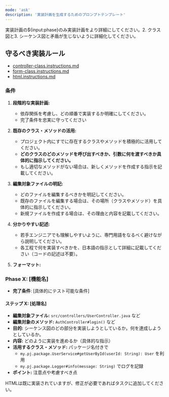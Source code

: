 ```yaml
---
mode: 'ask'
description: '実装計画を生成するためのプロンプトテンプレート'
---
```


実装計画の${input:phase}のみ実装計画をより詳細にしてください。2. クラス図と3. シーケンス図と矛盾が生じないように詳細化してください。

## **守るべき実装ルール**
* [controller-class.instructions.md](../instructions/controller-class.instructions.md)
* [form-class.instructions.md](../instructions/form-class.instructions.md)
* [html.instructions.md](../instructions/html.instructions.md)

### **条件**  
1. **段階的な実装計画:**  
   - 依存関係を考慮し、どの順番で実装するか明確にしてください。  
   - 完了条件を忠実に守ってください

2. **既存のクラス・メソッドの活用:**  
   - プロジェクト内にすでに存在するクラスやメソッドを積極的に活用してください。  
   - **どのクラスのどのメソッドを呼び出すべきか、引数に何を渡すべきか具体的に指示してください。**  
   - もし適切なメソッドがない場合は、新しくメソッドを作成する指示を記載してください。  

3. **編集対象ファイルの明記:**  
   - どのファイルを編集するべきかを明記してください。  
   - 既存のファイルを編集する場合は、その場所（クラスやメソッド）を具体的に指示してください。  
   - 新規ファイルを作成する場合は、その理由と内容を記載してください。  

4. **分かりやすい記述:**  
   - 若手エンジニアでも理解しやすいように、専門用語をなるべく避けながら説明してください。  
   - 各工程で何を実装すべきかを、日本語の指示として詳細に記載してください（コードの記述は不要）。  


5. **フォーマット:**  
### Phase X: [機能名]
- **完了条件**: [具体的にテスト可能な条件] 
#### ステップ X: [処理名]  
- **編集対象ファイル:** `src/controllers/UserController.java` など  
- **編集対象のメソッド:** `AuthController#login()` など  
- **目的:** シーケンス図のどの部分を実装しようとしているか。何を達成しようとしているか。 
- **内容:** どのように実装を進めるか（具体的な指示）  
- **活用するクラス・メソッド:** パッケージ名付きで  
  - `my.pj.package.UserService#getUserById(userId: String): User` を利用  
  - `my.pj.package.Logger#info(message: String)` でログを記録  
- **ポイント:** 注意点や考慮すべき点  

HTMLは既に実装されていますが、修正が必要であればタスクに追加してください。